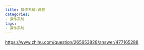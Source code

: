 ```yaml
---
title: 操作系统-课程
categories: 
- 操作系统
tags:
- 操作系统
---
```



https://www.zhihu.com/question/265653828/answer/477165288
